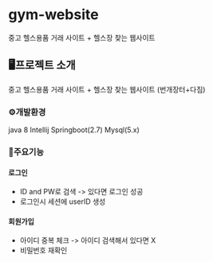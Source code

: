 # gym-website

중고 헬스용품 거래 사이트 + 헬스장 찾는 웹사이트

## 🖥️프로젝트 소개
중고 헬스용품 거래 사이트 + 헬스장 찾는 웹사이트 (번개장터+다짐)

### ⚙️개발환경
java 8
Intellij
Springboot(2.7)
Mysql(5.x)

### 🔧주요기능
#### 로그인
- ID and PW로 검색 -> 있다면 로그인 성공
- 로그인시 세션에 userID 생성

#### 회원가입
- 아이디 중복 체크 -> 아이디 검색해서 있다면 X
- 비밀번호 재확인
